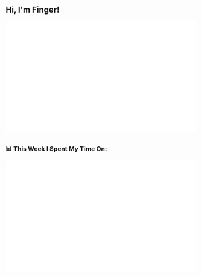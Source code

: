 <h2> Hi, I'm Finger!</h2>

<img align="right" src="https://raw.githubusercontent.com/spianmo/github-stats/master/generated/overview.svg#gh-light-mode-only">

<!-- <img align="right" height="160em" src="https://github-readme-stats-eight-theta.vercel.app/api/top-langs/?username=spianmo&layout=compact&langs_count=8&theme=algolia"/>	 -->
	
```go
package main

type Me struct {
	Name   string
	Job    string
	Code   string
	Skills string
}

func main() {
	me := &Me{
		Name:   "Finger",
		Job:    "Client-side Engineer",
		Code:   "Java, Kotlin, C#, Rust and C++ and Others",
		Skills: "Android, Security, Cross-platform client, NLP, CV, ASR ^o^",
	}
	_ = me
}
```


<h3>📊 This Week I Spent My Time On:</h3>
<img align='right' src="https://raw.githubusercontent.com/spianmo/github-stats/master/generated/languages.svg#gh-light-mode-only">

<!--START_SECTION:waka-->

```txt
Python                 5 hrs 41 mins   ██████████▓░░░░░░░░░░░░░░   42.49 %
TypeScript             2 hrs 31 mins   ████▓░░░░░░░░░░░░░░░░░░░░   18.92 %
Docker                 57 mins         █▓░░░░░░░░░░░░░░░░░░░░░░░   07.16 %
Dart                   51 mins         █▓░░░░░░░░░░░░░░░░░░░░░░░   06.37 %
Kotlin                 39 mins         █▒░░░░░░░░░░░░░░░░░░░░░░░   04.88 %
```

<!--END_SECTION:waka-->
